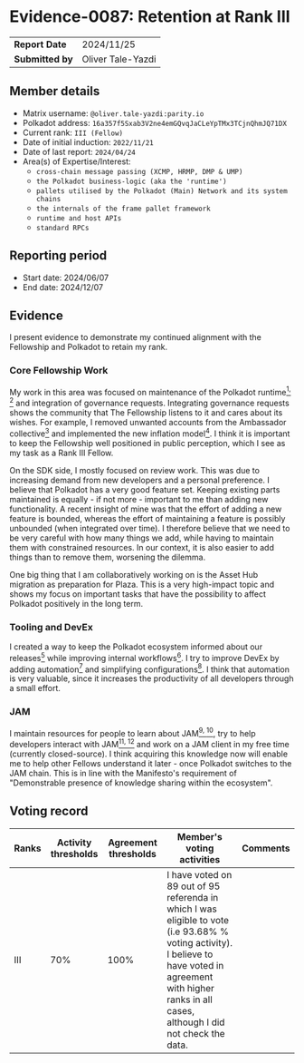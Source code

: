 # Evidence-0087: Retention at Rank III

|                 |                                                                                             |
| --------------- | ------------------------------------------------------------------------------------------- |
| **Report Date** | 2024/11/25                                                             |
| **Submitted by**| Oliver Tale-Yazdi                                                                        |

## Member details

- Matrix username: `@oliver.tale-yazdi:parity.io`
- Polkadot address: `16a357f5Sxab3V2ne4emGQvqJaCLeYpTMx3TCjnQhmJQ71DX`
- Current rank: `III (Fellow)`
- Date of initial induction: `2022/11/21`
- Date of last report: `2024/04/24`
- Area(s) of Expertise/Interest:
  - `cross-chain message passing (XCMP, HRMP, DMP & UMP)`
  - `the Polkadot business-logic (aka the 'runtime')`
  - `pallets utilised by the Polkadot (Main) Network and its system chains`
  - `the internals of the frame pallet framework`
  - `runtime and host APIs`
  - `standard RPCs`

## Reporting period

- Start date: 2024/06/07
- End date: 2024/12/07

## Evidence

I present evidence to demonstrate my continued alignment with the Fellowship and Polkadot to retain
my rank.

### Core Fellowship Work

My work in this area was focused on maintenance of the Polkadot runtime[<sup>1,
</sup>](https://github.com/polkadot-fellows/runtimes/pull/322)
[<sup>2</sup>](https://github.com/polkadot-fellows/runtimes/pull/381) and integration of governance
requests. Integrating governance requests shows the community that The Fellowship listens to it and
cares about its wishes. For example, I removed unwanted accounts from the Ambassador
collective[<sup>3</sup>](https://github.com/polkadot-fellows/runtimes/pull/422) and implemented the
new inflation model[<sup>4</sup>](https://github.com/polkadot-fellows/runtimes/pull/471). I think it
is important to keep the Fellowship well positioned in public perception, which I see as my task as
a Rank III Fellow.

On the SDK side, I mostly focused on review work. This was due to increasing demand from new
developers and a personal preference. I believe that Polkadot has a very good feature set. Keeping
existing parts maintained is equally - if not more - important to me than adding new functionality.
A recent insight of mine was that the effort of adding a new feature is bounded, whereas the effort
of maintaining a feature is possibly unbounded (when integrated over time). I therefore believe that
we need to be very careful with how many things we add, while having to maintain them with
constrained resources. In our context, it is also easier to add things than to remove them,
worsening the dilemma.

One big thing that I am collaboratively working on is the Asset Hub migration as preparation for
Plaza. This is a very high-impact topic and shows my focus on important tasks that have the
possibility to affect Polkadot positively in the long term.

### Tooling and DevEx

I created a way to keep the Polkadot ecosystem informed about our
releases[<sup>5</sup>](https://github.com/paritytech/release-registry/) while improving internal
workflows[<sup>6</sup>](https://github.com/paritytech/polkadot-sdk/pull/4795). I try to improve
DevEx by adding automation[<sup>7</sup>](https://github.com/paritytech/polkadot-sdk/pull/5331) and
simplifying configurations[<sup>8</sup>](https://github.com/paritytech/polkadot-sdk/pull/4716). I
think that automation is very valuable, since it increases the productivity of all developers
through a small effort.

### JAM

I maintain resources for people to learn about JAM[<sup>9,
</sup>](https://jamcha.in/)[<sup>10</sup>](https://docs.jamcha.in/), try to help developers interact
with JAM[<sup>11,
</sup>](https://dev.jamcha.in/)[<sup>12</sup>](https://github.com/JamBrains/polkavm-examples) and
work on a JAM client in my free time (currently closed-source). I think acquiring this knowledge now
will enable me to help other Fellows understand it later - once Polkadot switches to the JAM chain. This is in line with the Manifesto's requirement of "Demonstrable presence of knowledge sharing within the ecosystem".

## Voting record

|  Ranks | Activity thresholds | Agreement thresholds | Member's voting activities | Comments |
|---|---|---|---|---|
|III|70%   |100%  | I have voted on 89 out of 95 referenda in which I was eligible to vote (i.e 93.68% % voting activity). I believe to have voted in agreement with higher ranks in all cases, although I did not check the data. | |
